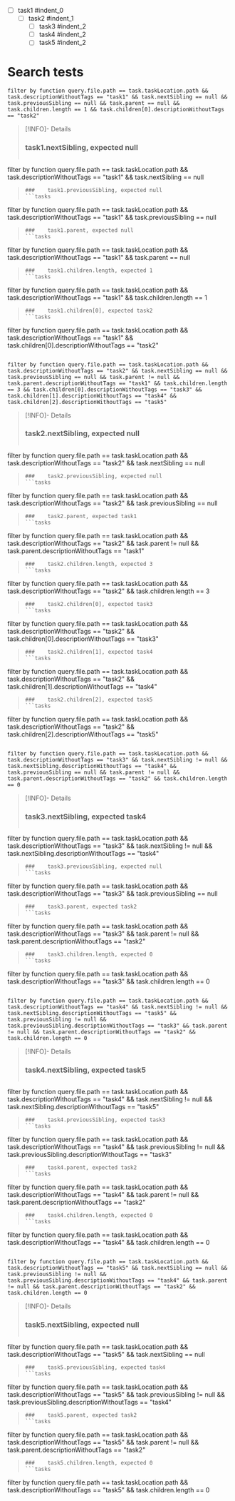 - [ ] task1 #indent_0
    - [ ] task2 #indent_1
        - [ ] task3 #indent_2
        - [ ] task4 #indent_2
        - [ ] task5 #indent_2
# Search tests
```tasks
filter by function query.file.path == task.taskLocation.path && task.descriptionWithoutTags == "task1" && task.nextSibling == null && task.previousSibling == null && task.parent == null && task.children.length == 1 && task.children[0].descriptionWithoutTags == "task2"
```
> [!INFO]- Details
> ###    task1.nextSibling, expected null
> ```tasks
filter by function query.file.path == task.taskLocation.path && task.descriptionWithoutTags == "task1" && task.nextSibling == null
> ```
> ###    task1.previousSibling, expected null
> ```tasks
filter by function query.file.path == task.taskLocation.path && task.descriptionWithoutTags == "task1" && task.previousSibling == null
> ```
> ###    task1.parent, expected null
> ```tasks
filter by function query.file.path == task.taskLocation.path && task.descriptionWithoutTags == "task1" && task.parent == null
> ```
> ###    task1.children.length, expected 1
> ```tasks
filter by function query.file.path == task.taskLocation.path && task.descriptionWithoutTags == "task1" && task.children.length == 1
> ```
> ###    task1.children[0], expected task2
> ```tasks
filter by function query.file.path == task.taskLocation.path && task.descriptionWithoutTags == "task1" && task.children[0].descriptionWithoutTags == "task2"
> ```
```tasks
filter by function query.file.path == task.taskLocation.path && task.descriptionWithoutTags == "task2" && task.nextSibling == null && task.previousSibling == null && task.parent != null && task.parent.descriptionWithoutTags == "task1" && task.children.length == 3 && task.children[0].descriptionWithoutTags == "task3" && task.children[1].descriptionWithoutTags == "task4" && task.children[2].descriptionWithoutTags == "task5"
```
> [!INFO]- Details
> ###    task2.nextSibling, expected null
> ```tasks
filter by function query.file.path == task.taskLocation.path && task.descriptionWithoutTags == "task2" && task.nextSibling == null
> ```
> ###    task2.previousSibling, expected null
> ```tasks
filter by function query.file.path == task.taskLocation.path && task.descriptionWithoutTags == "task2" && task.previousSibling == null
> ```
> ###    task2.parent, expected task1
> ```tasks
filter by function query.file.path == task.taskLocation.path && task.descriptionWithoutTags == "task2" && task.parent != null && task.parent.descriptionWithoutTags == "task1"
> ```
> ###    task2.children.length, expected 3
> ```tasks
filter by function query.file.path == task.taskLocation.path && task.descriptionWithoutTags == "task2" && task.children.length == 3
> ```
> ###    task2.children[0], expected task3
> ```tasks
filter by function query.file.path == task.taskLocation.path && task.descriptionWithoutTags == "task2" && task.children[0].descriptionWithoutTags == "task3"
> ```
> ###    task2.children[1], expected task4
> ```tasks
filter by function query.file.path == task.taskLocation.path && task.descriptionWithoutTags == "task2" && task.children[1].descriptionWithoutTags == "task4"
> ```
> ###    task2.children[2], expected task5
> ```tasks
filter by function query.file.path == task.taskLocation.path && task.descriptionWithoutTags == "task2" && task.children[2].descriptionWithoutTags == "task5"
> ```
```tasks
filter by function query.file.path == task.taskLocation.path && task.descriptionWithoutTags == "task3" && task.nextSibling != null && task.nextSibling.descriptionWithoutTags == "task4" && task.previousSibling == null && task.parent != null && task.parent.descriptionWithoutTags == "task2" && task.children.length == 0
```
> [!INFO]- Details
> ###    task3.nextSibling, expected task4
> ```tasks
filter by function query.file.path == task.taskLocation.path && task.descriptionWithoutTags == "task3" && task.nextSibling != null && task.nextSibling.descriptionWithoutTags == "task4"
> ```
> ###    task3.previousSibling, expected null
> ```tasks
filter by function query.file.path == task.taskLocation.path && task.descriptionWithoutTags == "task3" && task.previousSibling == null
> ```
> ###    task3.parent, expected task2
> ```tasks
filter by function query.file.path == task.taskLocation.path && task.descriptionWithoutTags == "task3" && task.parent != null && task.parent.descriptionWithoutTags == "task2"
> ```
> ###    task3.children.length, expected 0
> ```tasks
filter by function query.file.path == task.taskLocation.path && task.descriptionWithoutTags == "task3" && task.children.length == 0
> ```
```tasks
filter by function query.file.path == task.taskLocation.path && task.descriptionWithoutTags == "task4" && task.nextSibling != null && task.nextSibling.descriptionWithoutTags == "task5" && task.previousSibling != null && task.previousSibling.descriptionWithoutTags == "task3" && task.parent != null && task.parent.descriptionWithoutTags == "task2" && task.children.length == 0
```
> [!INFO]- Details
> ###    task4.nextSibling, expected task5
> ```tasks
filter by function query.file.path == task.taskLocation.path && task.descriptionWithoutTags == "task4" && task.nextSibling != null && task.nextSibling.descriptionWithoutTags == "task5"
> ```
> ###    task4.previousSibling, expected task3
> ```tasks
filter by function query.file.path == task.taskLocation.path && task.descriptionWithoutTags == "task4" && task.previousSibling != null && task.previousSibling.descriptionWithoutTags == "task3"
> ```
> ###    task4.parent, expected task2
> ```tasks
filter by function query.file.path == task.taskLocation.path && task.descriptionWithoutTags == "task4" && task.parent != null && task.parent.descriptionWithoutTags == "task2"
> ```
> ###    task4.children.length, expected 0
> ```tasks
filter by function query.file.path == task.taskLocation.path && task.descriptionWithoutTags == "task4" && task.children.length == 0
> ```
```tasks
filter by function query.file.path == task.taskLocation.path && task.descriptionWithoutTags == "task5" && task.nextSibling == null && task.previousSibling != null && task.previousSibling.descriptionWithoutTags == "task4" && task.parent != null && task.parent.descriptionWithoutTags == "task2" && task.children.length == 0
```
> [!INFO]- Details
> ###    task5.nextSibling, expected null
> ```tasks
filter by function query.file.path == task.taskLocation.path && task.descriptionWithoutTags == "task5" && task.nextSibling == null
> ```
> ###    task5.previousSibling, expected task4
> ```tasks
filter by function query.file.path == task.taskLocation.path && task.descriptionWithoutTags == "task5" && task.previousSibling != null && task.previousSibling.descriptionWithoutTags == "task4"
> ```
> ###    task5.parent, expected task2
> ```tasks
filter by function query.file.path == task.taskLocation.path && task.descriptionWithoutTags == "task5" && task.parent != null && task.parent.descriptionWithoutTags == "task2"
> ```
> ###    task5.children.length, expected 0
> ```tasks
filter by function query.file.path == task.taskLocation.path && task.descriptionWithoutTags == "task5" && task.children.length == 0
> ```
